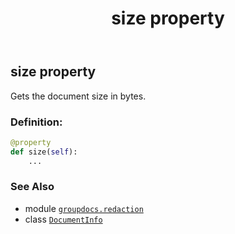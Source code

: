 ﻿---
title: size property
second_title: GroupDocs.Redaction for Python via .NET API References
description: 
type: docs
weight: 60
url: /python-net/groupdocs.redaction/documentinfo/size/
is_root: false
---

## size property


Gets the document size in bytes.
### Definition:
```python
@property
def size(self):
    ...
```

### See Also
* module [`groupdocs.redaction`](../../)
* class [`DocumentInfo`](/redaction/python-net/groupdocs.redaction/documentinfo)
